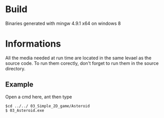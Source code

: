 Build
=====

Binaries generated with mingw 4.9.1 x64 on windows 8


Informations
============

All the media needed at run time are located in the same levael as the source code.
To run them corectly, don't forget to run them in the source directory.

Example
-------

Open a cmd here, ant then type

    $cd ../../ 03_Simple_2D_game/Asteroid
    $ 03_Asteroid.exe

